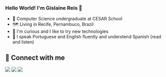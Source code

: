 ### Hello World! I'm Gislaine Reis 👋

- 🔭 Computer Science undergraduate at CESAR School
- 🗺 Living in Recife, Pernambuco, Brazil
- 🌱 I'm curious and I like to try new technologies
- 💬 I speak Portuguese and English fluently and understend Spanish (read and listen)
   
## 📧 Connect with me
<div> 
  <a href = "mailto:gmvbr.2002@gmail.com"><img src="https://img.shields.io/badge/-Gmail-%23333?style=for-the-badge&logo=gmail&logoColor=white" target="_blank"></a>
  <a href="https://www.linkedin.com/in/gislaine-mvb-reis/" target="_blank"><img src="https://img.shields.io/badge/-LinkedIn-%230077B5?style=for-the-badge&logo=linkedin&logoColor=white" target="_blank"></a> 
   <a href="https://instagram.com/laine.mvbr" target="_blank"><img src="https://img.shields.io/badge/-Instagram-%23E4405F?style=for-the-badge&logo=instagram&logoColor=white" target="_blank"></a> 
</div> 
